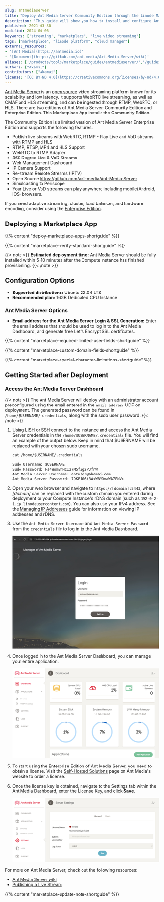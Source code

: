 ```yaml
---
slug: antmediaserver
title: "Deploy Ant Media Server Community Edition through the Linode Marketplace"
description: 'This guide will show you how to install and configure Ant Media Server so you can stream video online using the Linode One-Click Marketplace App.'
published: 2021-03-30
modified: 2024-06-06
keywords: ['streaming', "marketplace", "live video streaming"]
tags: ["marketplace", "linode platform", "cloud manager"]
external_resources:
- '[Ant Media](https://antmedia.io)'
- '[Document](https://github.com/ant-media/Ant-Media-Server/wiki)'
aliases: ['/products/tools/marketplace/guides/antmediaserver/','/guides/deploy-antmediaserver-with-marketplace-apps/','/guides/antmediaserver-marketplace-app/']
authors: ["Akamai"]
contributors: ["Akamai"]
license: '[CC BY-ND 4.0](https://creativecommons.org/licenses/by-nd/4.0)'
---
```


[Ant Media Server](https://antmedia.io/) is an [open source](https://github.com/ant-media/Ant-Media-Server) video streaming platform known for its scalability and low latency. It supports WebRTC live streaming, as well as CMAF and HLS streaming, and can be ingested through RTMP, WebRTC, or HLS. There are two editions of Ant Media Server: Community Edition and Enterprise Edition. This Marketplace App installs the Community Edition.

The Community Edition is a limited version of Ant Media Server Enterprise Edition and supports the following features.

- Publish live streams with WebRTC, RTMP - Play Live and VoD streams with RTMP and HLS
- RTMP, RTSP, MP4 and HLS Support
- WebRTC to RTMP Adapter
- 360 Degree Live & VoD Streams
- Web Management Dashboard
- IP Camera Support
- Re-stream Remote Streams (IPTV)
- Open Source https://github.com/ant-media/Ant-Media-Server
- Simulcasting to Periscope
- Your Live or VoD streams can play anywhere including mobile(Android, iOS) browsers.

If you need adaptive streaming, cluster, load balancer, and hardware encoding, consider using the [Enterprise Edition](/docs/marketplace-docs/guides/antmediaenterpriseserver/).

## Deploying a Marketplace App

{{% content "deploy-marketplace-apps-shortguide" %}}

{{% content "marketplace-verify-standard-shortguide" %}}

{{< note >}}
**Estimated deployment time:** Ant Media Server should be fully installed within 5-10 minutes after the Compute Instance has finished provisioning.
{{< /note >}}

## Configuration Options

- **Supported distributions:** Ubuntu 22.04 LTS
- **Recommended plan:** 16GB Dedicated CPU Instance

### Ant Media Server Options

- **Email address for the Ant Media Server Login & SSL Generation:** Enter the email address that should be used to log in to the Ant Media Dashboard, and generate free Let's Encrypt SSL certificates.

{{% content "marketplace-required-limited-user-fields-shortguide" %}}

{{% content "marketplace-custom-domain-fields-shortguide" %}}

{{% content "marketplace-special-character-limitations-shortguide" %}}

## Getting Started after Deployment

### Access the Ant Media Server Dashboard

{{< note >}}
The Ant Media Server will deploy with an administrator account preconfigured using the email entered in the `email address` UDF on deployment. The generated password can be found in `/home/$USERNAME/.credentials`, along with the sudo user password.
{{< /note >}}

1.  Using [LISH](/docs/products/compute/compute-instances/guides/lish/) or [SSH](/docs/guides/connect-to-server-over-ssh/) connect to the instance and access the Ant Media Server credentials in the `/home/$USERNAME/.credentials` file. You will find an example of the output below. Keep in mind that $USERNAME will be replaced with your chosen sudo username.

    ```command
    cat /home/$USERNAME/.credentials
    ```

    ```output
    Sudo Username: $USERNAME
    Sudo Password: Fs4WomBrHCI27M5fZg2PJfnW
    Ant Media Server Username: antuser@akamai.com
    Ant Media Server Password: 79KP106i3AxW8YOmaWA7FNVo
    ```

1.  Open your web browser and navigate to `https://[domain]:5443`, where *[domain]* can be replaced with the custom domain you entered during deployment or your Compute Instance's rDNS domain (such as `192-0-2-1.ip.linodeusercontent.com`). You can also use your IPv4 address. See the [Managing IP Addresses](/docs/products/compute/compute-instances/guides/manage-ip-addresses/) guide for information on viewing IP addresses and rDNS.

1.  Use the `Ant Media Server Username` and `Ant Media Server Password` from the `credentials` file to log in to the Ant Media Dashboard.

    ![Screenshot of Ant Media Login](ant-media-login.jpg)

1.  Once logged in to the Ant Media Server Dashboard, you can manage your entire application.

    ![Screenshot of the Dashboard page](ant-media-server-dashboard.png)

1.  To start using the Enterprise Edition of Ant Media Server, you need to obtain a license. Visit the [Self-Hosted Solutions](https://antmedia.io/#selfhosted) page on Ant Media's website to order a license.

1.  Once the license key is obtained, navigate to the Settings tab within the Ant Media Dashboard, enter the License Key, and click **Save**.

    ![Screenshot of the Settings Page](ant-media-server-settings.png)

For more on Ant Media Server, check out the following resources:

- [Ant Media Server wiki](https://github.com/ant-media/Ant-Media-Server/wiki)
- [Publishing a Live Stream](https://github.com/ant-media/Ant-Media-Server/wiki/Publishing-Live-Streams)

{{% content "marketplace-update-note-shortguide" %}}